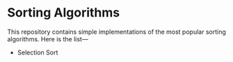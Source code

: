 # Sorting Algorithms
This repository contains simple implementations of the most popular sorting algorithms.
Here is the list—
* Selection Sort
